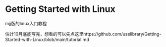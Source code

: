 # Getting Started with Linux
 mjj版的linux入门教程

估计10月底能写完，想看的可以先点这里https://github.com/uselibrary/Getting-Started-with-Linux/blob/main/tutorial.md
